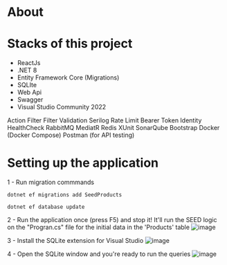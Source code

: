 # About


# Stacks of this project
- ReactJs
- .NET 8
- Entity Framework Core (Migrations)
- SQLIte
- Web Api
- Swagger
- Visual Studio Community 2022


Action Filter
Filter Validation
Serilog
Rate Limit
Bearer Token
Identity
HealthCheck
RabbitMQ
MediatR
Redis
XUnit
SonarQube
Bootstrap
Docker (Docker Compose)
Postman (for API testing)

# Setting up the application
1 - Run migration commmands
```Migrations
dotnet ef migrations add SeedProducts
```
```Migrations
dotnet ef database update
```
2 - Run the application once (press F5) and stop it!
It'll run the SEED logic on the "Progran.cs" file for the initial data in the 'Products' table
![image](https://github.com/user-attachments/assets/72dd5bb0-a11d-47a6-ae8b-16c836149f19)


3 - Install the SQLite extension for Visual Studio
![image](https://github.com/user-attachments/assets/88ab2ade-e37e-4d34-9b90-1efc4d550612)

4 - Open the SQLite window and you're ready to run the queries
![image](https://github.com/user-attachments/assets/5a2fdebe-30b6-4d15-bab9-1c0dc71f2a4c)

